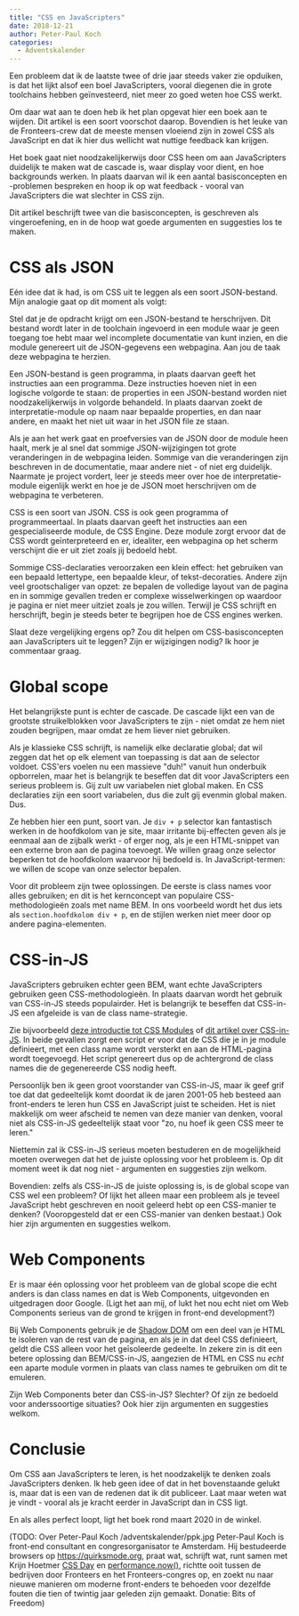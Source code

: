 ```yaml
---
title: "CSS en JavaScripters"
date: 2018-12-21
author: Peter-Paul Koch
categories: 
  - Adventskalender
---
```

Een probleem dat ik de laatste twee of drie jaar steeds vaker zie opduiken, is dat het lijkt alsof een boel JavaScripters, vooral diegenen die in grote toolchains hebben geïnvesteerd, niet meer zo goed weten hoe CSS werkt.

Om daar wat aan te doen heb ik het plan opgevat hier een boek aan te wijden. Dit artikel is een soort voorschot daarop. Bovendien is het leuke van de Fronteers-crew dat de meeste mensen vloeiend zijn in zowel CSS als JavaScript en dat ik hier dus wellicht wat nuttige feedback kan krijgen.

Het boek gaat niet noodzakelijkerwijs door CSS heen om aan JavaScripters duidelijk te maken wat de cascade is, waar display voor dient, en hoe backgrounds werken. In plaats daarvan wil ik een aantal basisconcepten en -problemen bespreken en hoop ik op wat feedback - vooral van JavaScripters die wat slechter in CSS zijn.

Dit artikel beschrijft twee van die basisconcepten, is geschreven als vingeroefening, en in de hoop wat goede argumenten en suggesties los te maken.

# CSS als JSON

Eén idee dat ik had, is om CSS uit te leggen als een soort JSON-bestand. Mijn analogie gaat op dit moment als volgt:

Stel dat je de opdracht krijgt om een JSON-bestand te herschrijven. Dit bestand wordt later in de toolchain ingevoerd in een module waar je geen toegang toe hebt maar wel incomplete documentatie van kunt inzien, en die module genereert uit de JSON-gegevens een webpagina. Aan jou de taak deze webpagina te herzien.

Een JSON-bestand is geen programma, in plaats daarvan geeft het instructies aan een programma. Deze instructies hoeven niet in een logische volgorde te staan: de properties in een JSON-bestand worden niet noodzakelijkerwijs in volgorde behandeld. In plaats daarvan zoekt de interpretatie-module op naam naar bepaalde properties, en dan naar andere, en maakt het niet uit waar in het JSON file ze staan.

Als je aan het werk gaat en proefversies van de JSON door de module heen haalt, merk je al snel dat sommige JSON-wijzigingen tot grote veranderingen in de webpagina leiden. Sommige van die veranderingen zijn beschreven in de documentatie, maar andere niet - of niet erg duidelijk. Naarmate je project vordert, leer je steeds meer over hoe de interpretatie-module eigenlijk werkt en hoe je de JSON moet herschrijven om de webpagina te verbeteren.

CSS is een soort van JSON. CSS is ook geen programma of programmeertaal. In plaats daarvan geeft het instructies aan een gespecialiseerde module, de CSS Engine. Deze module zorgt ervoor dat de CSS wordt geīnterpreteerd en er, idealiter, een webpagina op het scherm verschijnt die er uit ziet zoals jij bedoeld hebt.

Sommige CSS-declaraties veroorzaken een klein effect: het gebruiken van een bepaald lettertype, een bepaalde kleur, of tekst-decoraties. Andere zijn veel grootschaliger van opzet: ze bepalen de volledige layout van de pagina en in sommige gevallen treden er complexe wisselwerkingen op waardoor je pagina er niet meer uitziet zoals je zou willen. Terwijl je CSS schrijft en herschrijft, begin je steeds beter te begrijpen hoe de CSS engines werken.

Slaat deze vergelijking ergens op? Zou dit helpen om CSS-basisconcepten aan JavaScripters uit te leggen? Zijn er wijzigingen nodig? Ik hoor je commentaar graag.

# Global scope

Het belangrijkste punt is echter de cascade. De cascade lijkt een van de grootste struikelblokken voor JavaScripters te zijn - niet omdat ze hem niet zouden begrijpen, maar omdat ze hem liever niet gebruiken.

Als je klassieke CSS schrijft, is namelijk elke declaratie global; dat wil zeggen dat het op elk element van toepassing is dat aan de selector voldoet. CSS'ers voelen nu een massieve "duh!" vanuit hun onderbuik opborrelen, maar het is belangrijk te beseffen dat dit voor JavaScripters een serieus probleem is. Gij zult uw variabelen niet global maken. En CSS declaraties zijn een soort variabelen, dus die zult gij evenmin global maken. Dus.

Ze hebben hier een punt, soort van. Je `div + p` selector kan fantastisch werken in de hoofdkolom van je site, maar irritante bij-effecten geven als je eenmaal aan de zijbalk werkt - of erger nog, als je een HTML-snippet van een externe bron aan de pagina toevoegt. We willen graag onze selector beperken tot de hoofdkolom waarvoor hij bedoeld is. In JavaScript-termen: we willen de scope van onze selector bepalen.

Voor dit probleem zijn twee oplossingen. De eerste is class names voor alles gebruiken; en dit is het kernconcept van populaire CSS-methodologieën zoals met name BEM. In ons voorbeeld wordt het dus iets als `section.hoofdkolom div + p`, en de stijlen werken niet meer door op andere pagina-elementen.

# CSS-in-JS

JavaScripters gebruiken echter geen BEM, want echte JavaScripters gebruiken geen CSS-methodologieën. In plaats daarvan wordt het gebruik van CSS-in-JS steeds populairder. Het is belangrijk te beseffen dat CSS-in-JS een afgeleide is van de class name-strategie.

Zie bijvoorbeeld [deze introductie tot CSS Modules](https://css-tricks.com/css-modules-part-1-need/) of [dit artikel over CSS-in-JS](https://hackernoon.com/all-you-need-to-know-about-css-in-js-984a72d48ebc). In beide gevallen zorgt een script er voor dat de CSS die je in je module definieert, met een class name wordt versterkt en aan de HTML-pagina wordt toegevoegd. Het script genereert dus op de achtergrond de class names die de gegenereerde CSS nodig heeft.

Persoonlijk ben ik geen groot voorstander van CSS-in-JS, maar ik geef grif toe dat dat gedeeltelijk komt doordat ik de jaren 2001-05 heb besteed aan front-enders te leren hun CSS en JavaScript juist te scheiden. Het is niet makkelijk om weer afscheid te nemen van deze manier van denken, vooral niet als CSS-in-JS gedeeltelijk staat voor "zo, nu hoef ik geen CSS meer te leren."

Niettemin zal ik CSS-in-JS serieus moeten bestuderen en de mogelijkheid moeten overwegen dat het de juiste oplossing voor het probleem is. Op dit moment weet ik dat nog niet - argumenten en suggesties zijn welkom.

Bovendien: zelfs als CSS-in-JS de juiste oplossing is, is de global scope van CSS wel een probleem? Of lijkt het alleen maar een probleem als je teveel JavaScript hebt geschreven en nooit geleerd hebt op een CSS-manier te denken? (Vooropgesteld dat er een CSS-manier van denken bestaat.) Ook hier zijn argumenten en suggesties welkom.

# Web Components

Er is maar één oplossing voor het probleem van de global scope die echt anders is dan class names en dat is Web Components, uitgevonden en uitgedragen door Google. (Ligt het aan mij, of lukt het nou echt niet om Web Components serieus van de grond te krijgen in front-end development?)

Bij Web Components gebruik je de [Shadow DOM](https://developer.mozilla.org/en-US/docs/Web/Web_Components/Using_shadow_DOM) om een deel van je HTML te isoleren van de rest van de pagina, en als je in dat deel CSS definieert, geldt die CSS alleen voor het geīsoleerde gedeelte. In zekere zin is dit een betere oplossing dan BEM/CSS-in-JS, aangezien de HTML en CSS nu _echt_ een aparte module vormen in plaats van class names te gebruiken om dit te emuleren.

Zijn Web Components beter dan CSS-in-JS? Slechter? Of zijn ze bedoeld voor anderssoortige situaties? Ook hier zijn argumenten en suggesties welkom.

# Conclusie

Om CSS aan JavaScripters te leren, is het noodzakelijk te denken zoals JavaScripters denken. Ik heb geen idee of dat in het bovenstaande gelukt is, maar dat is een van de redenen dat ik dit publiceer. Laat maar weten wat je vindt - vooral als je kracht eerder in JavaScript dan in CSS ligt.

En als alles perfect loopt, ligt het boek rond maart 2020 in de winkel.

(TODO: Over Peter-Paul Koch
/adventskalender/ppk.jpg
Peter-Paul Koch is front-end consultant en congresorganisator te Amsterdam. Hij bestudeerde browsers op https://quirksmode.org, praat wat, schrijft wat, runt samen met Krijn Hoetmer [CSS Day](https://cssday.nl) en [performance.now()](https://perfnow.nl), richtte ooit tussen de bedrijven door Fronteers en het Fronteers-congres op, en zoekt nu naar nieuwe manieren om moderne front-enders te behoeden voor dezelfde fouten die tien of twintig jaar geleden zijn gemaakt.
Donatie: Bits of Freedom)
